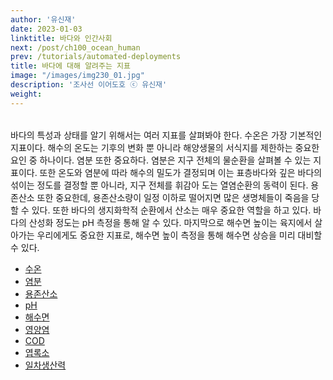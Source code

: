 ```yaml
---
author: '유신재'
date: 2023-01-03
linktitle: 바다와 인간사회
next: /post/ch100_ocean_human
prev: /tutorials/automated-deployments
title: 바다에 대해 알려주는 지표
image: "/images/img230_01.jpg"
description: '조사선 이어도호 ⓒ 유신재'
weight: 
---
```


######     
바다의 특성과 상태를 알기 위해서는 여러 지표를 살펴봐야 한다. 수온은 가장 기본적인 지표이다. 해수의 온도는 기후의 변화 뿐 아니라 해양생물의 서식지를 제한하는 중요한 요인 중 하나이다. 염분 또한 중요하다. 염분은 지구 전체의 물순환을 살펴볼 수 있는 지표이다. 또한 온도와 염분에 따라 해수의 밀도가 결정되며 이는 표층바다와 깊은 바다의 섞이는 정도를 결정할 뿐 아니라, 지구 전체를 휘감아 도는 열염순환의 동력이 된다. 
용존산소 또한 중요한데, 용존산소량이 일정 이하로 떨어지면 많은 생명체들이 죽음을 당할 수 있다. 또한 바다의 생지화학적 순환에서 산소는 매우 중요한 역할을 하고 있다. 바다의 산성화 정도는 pH 측정을 통해 알 수 있다. 마지막으로 해수면 높이는 육지에서 살아가는 우리에게도 중요한 지표로, 해수면 높이 측정을 통해 해수면 상승을 미리 대비할 수 있다.

- [수온]()
- [염분]()
- [용존산소]()
- [pH]()
- [해수면]()
- [영양염]()
- [COD]()
- [엽록소]() 
- [일차생산력]()